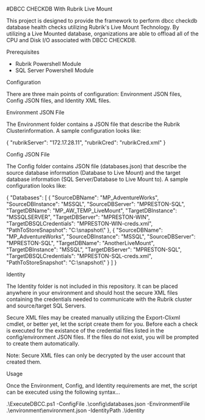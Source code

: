 #DBCC CHECKDB With Rubrik Live Mount

This project is designed to provide the framework to perform dbcc checkdb database health checks utilizing Rubrik's Live Mount Technology. By utilizing a Live Mounted database, organizations are able to offload all of the CPU and Disk I/O associated with DBCC CHECKDB.

Prerequisites
 - Rubrik Powershell Module
 - SQL Server Powershell Module
 
Configuration

There are three main points of configuration: Environment JSON files, Config JSON files, and Identity XML files.

Environment JSON File

The Environment folder contains a JSON file that describe the Rubrik Clusterinformation. A sample configuration looks like:

{
    "rubrikServer": "172.17.28.11",
    "rubrikCred": "rubrikCred.xml"
}

Config JSON File

The Config folder contains JSON file (databases.json) that describe the source database information (Database to Live Mount) and the target database information (SQL Server/Database to Live Mount to). A sample configuration looks like:

{
    "Databases": [
        {
            "SourceDBName": "MP_AdventureWorks",
            "SourceDBInstance": "MSSQL",
            "SourceDBServer": "MPRESTON-SQL",
            "TargetDBName": "MP_AW_TEMP_LiveMount",
            "TargetDBInstance": "MSSQLSERVER",
            "TargetDBServer": "MPRESTON-WIN",
            "TargetDBSQLCredentials": "MPRESTON-WIN-creds.xml",
            "PathToStoreSnapshot": "C:\\snapshot\\"
        },
        {
            "SourceDBName": "MP_AdventureWorks",
            "SourceDBInstance": "MSSQL",
            "SourceDBServer": "MPRESTON-SQL",
            "TargetDBName": "AnotherLiveMount",
            "TargetDBInstance": "MSSQL",
            "TargetDBServer": "MPRESTON-SQL",
            "TargetDBSQLCredentials": "MPRESTON-SQL-creds.xml",
            "PathToStoreSnapshot": "C:\\snapshot\\"
        }
    ]
}

Identity

The Identity folder is not included in this repository. It can be placed anywhere in your environment and should host the secure XML files containing the credentials needed to communicate with the Rubrik cluster and source/target SQL Servers.

Secure XML files may be created manually utilizing the Export-Clixml cmdlet, or better yet, let the script create them for you. Before each a check is executed for the existance of the credential files listed in the config/environment JSON files. If the files do not exist, you will be prompted to create them automatically.

Note: Secure XML files can only be decrypted by the user account that created them.

Usage

Once the Environment, Config, and Identity requirements are met, the script can be executed using the following syntax...

.\ExecuteDBCC.ps1 -ConfigFile .\config\databases.json -EnvironmentFile .\environment\environment.json -IdentityPath .\identity
